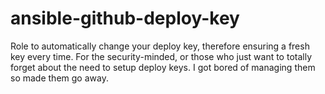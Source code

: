 # ansible-github-deploy-key
Role to automatically change your deploy key, therefore ensuring a fresh key every time. For the security-minded, or those who just want to totally forget about the need to setup deploy keys. I got bored of managing them so made them go away. 
